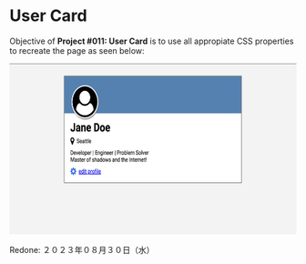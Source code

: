 # User Card

Objective of **Project #011: User Card** is to use all appropiate CSS properties to recreate the page as seen below:

<div align="center">
<img src="assets/imgs/user-card.png" height="300px">
</div>

Redone: ２０２３年０８月３０日（水）